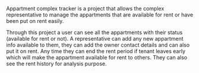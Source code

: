 Appartment complex tracker is a project that allows the complex representative to manage the appartments that are available for rent or have been put on rent easily.

Through this project a user can see all the appartments with their status (available for rent or not). A representative can add any new appartment info available to them, they can add the owner contact details and can also put it on rent. Any time they can end the rent period if tenant leaves early which will make the appartment available for rent to others. They can also see the rent history for analysis purpose.